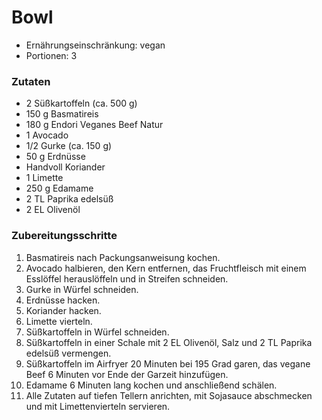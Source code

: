 # Bowl

- Ernährungseinschränkung: vegan
- Portionen: 3

### Zutaten

- 2 Süßkartoffeln (ca. 500 g)
- 150 g Basmatireis
- 180 g Endori Veganes Beef Natur
- 1 Avocado
- 1/2 Gurke (ca. 150 g)
- 50 g Erdnüsse
- Handvoll Koriander
- 1 Limette
- 250 g Edamame
- 2 TL Paprika edelsüß
- 2 EL Olivenöl

### Zubereitungsschritte

1. Basmatireis nach Packungsanweisung kochen.
2. Avocado halbieren, den Kern entfernen, das Fruchtfleisch mit einem Esslöffel herauslöffeln und in Streifen schneiden.
3. Gurke in Würfel schneiden.
4. Erdnüsse hacken.
5. Koriander hacken.
6. Limette vierteln.
7. Süßkartoffeln in Würfel schneiden.
8. Süßkartoffeln in einer Schale mit 2 EL Olivenöl, Salz und 2 TL Paprika edelsüß vermengen.
9. Süßkartoffeln im Airfryer 20 Minuten bei 195 Grad garen, das vegane Beef 6 Minuten vor Ende der Garzeit hinzufügen.
10. Edamame 6 Minuten lang kochen und anschließend schälen.
11. Alle Zutaten auf tiefen Tellern anrichten, mit Sojasauce abschmecken und mit Limettenvierteln servieren.